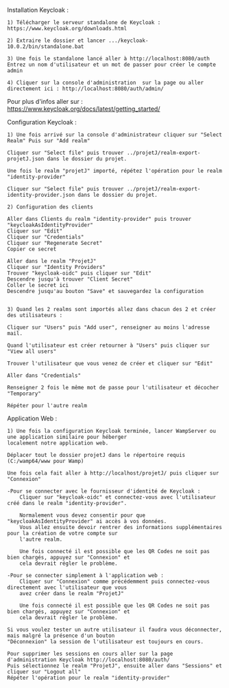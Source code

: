 Installation Keycloak :  

	1) Télécharger le serveur standalone de Keycloak : https://www.keycloak.org/downloads.html

	2) Extraire le dossier et lancer .../keycloak-10.0.2/bin/standalone.bat 

	3) Une fois le standalone lancé aller à http://localhost:8080/auth
	Entrez un nom d'utilisateur et un mot de passer pour créer le compte admin

	4) Cliquer sur la console d'administration  sur la page ou aller directement ici : http://localhost:8080/auth/admin/
Pour plus d'infos aller sur : https://www.keycloak.org/docs/latest/getting_started/


Configuration Keycloak :  

	1) Une fois arrivé sur la console d'administrateur cliquer sur "Select Realm" Puis sur "Add realm"

	Cliquer sur "Select file" puis trouver ../projetJ/realm-export-projetJ.json dans le dossier du projet.

	Une fois le realm "projetJ" importé, répétez l'opération pour le realm "identity-provider" 

	Cliquer sur "Select file" puis trouver ../projetJ/realm-export-identity-provider.json dans le dossier du projet.

	2) Configuration des clients

	Aller dans Clients du realm "identity-provider" puis trouver "keycloakAsIdentityProvider"   
	Cliquer sur "Edit"  
	Cliquer sur "Credentials"  
	Cliquer sur "Regenerate Secret"  
	Copier ce secret  

	Aller dans le realm "ProjetJ"  
	Cliquer sur "Identity Providers"  
	Trouver "keycloak-oidc" puis cliquer sur "Edit"  
	Descendre jusqu'à trouver "Client Secret"  
	Coller le secret ici  
	Descendre jusqu'au bouton "Save" et sauvegardez la configuration  


	3) Quand les 2 realms sont importés allez dans chacun des 2 et créer des utilisateurs :

	Cliquer sur "Users" puis "Add user", renseigner au moins l'adresse mail.

	Quand l'utilisateur est créer retourner à "Users" puis cliquer sur "View all users"

	Trouver l'utilisateur que vous venez de créer et cliquer sur "Edit"

	Aller dans "Credentials"

	Renseigner 2 fois le même mot de passe pour l'utilisateur et décocher "Temporary"

	Répéter pour l'autre realm



Application Web :  

	1) Une fois la configuration Keycloak terminée, lancer WampServer ou une application similaire pour héberger 
	localement notre application web.

	Déplacer tout le dossier projetJ dans le répertoire requis (C:/wamp64/www pour Wamp)

	Une fois cela fait aller à http://localhost/projetJ/ puis cliquer sur "Connexion"

	-Pour se connecter avec le fournisseur d'identité de Keycloak : 
		Cliquer sur "keycloak-oidc" et connectez-vous avec l'utilisateur créé dans le realm "identity-provider".

		Normalement vous devez consentir pour que "keycloakAsIdentityProvider" ai accès à vos données.
		Vous allez ensuite devoir rentrer des informations supplémentaires pour la création de votre compte sur 
		l'autre realm.

		Une fois connecté il est possible que les QR Codes ne soit pas bien chargés, appuyez sur "Connexion" et 
		cela devrait régler le problème.

	-Pour se connecter simplement à l'application web :
		Cliquer sur "Connexion" comme précédemment puis connectez-vous directement avec l'utilisateur que vous 
		avez créer dans le realm "ProjetJ" 

		Une fois connecté il est possible que les QR Codes ne soit pas bien chargés, appuyez sur "Connexion" et 
		cela devrait régler le problème.

	Si vous voulez tester un autre utilisateur il faudra vous déconnecter, mais malgré la présence d'un bouton 
	"Déconnexion" la session de l'utilisateur est toujours en cours.

	Pour supprimer les sessions en cours aller sur la page d'administration Keycloak http://localhost:8080/auth/
	Puis sélectionnez le realm "ProjetJ", ensuite aller dans "Sessions" et cliquer sur "Logout all"
	Répéter l'opération pour le realm "identity-provider"


